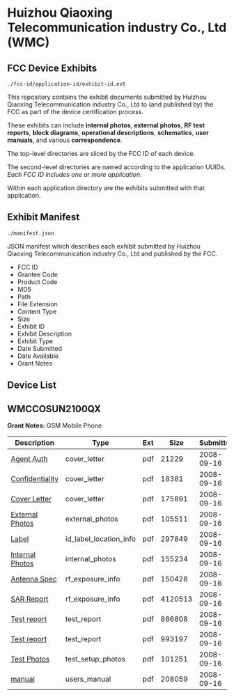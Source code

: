 # Huizhou Qiaoxing Telecommunication industry Co., Ltd (WMC)
## FCC Device Exhibits

```
./fcc-id/application-id/exhibit-id.ext
```

This repository contains the exhibit documents submitted by Huizhou Qiaoxing Telecommunication industry Co., Ltd to (and published by) the FCC as part of the device certification process.

These exhibits can include **internal photos**, **external photos**, **RF test reports**, **block diagrams**, **operational descriptions**, **schematics**, **user manuals**, and various **correspondence**.

The top-level directories are sliced by the FCC ID of each device.

The second-level directories are named according to the application UUIDs. *Each FCC ID includes one or more application.*

Within each application directory are the exhibits submitted with that application. 

## Exhibit Manifest

```
./manifest.json
```

JSON manifest which describes each exhibit submitted by Huizhou Qiaoxing Telecommunication industry Co., Ltd and published by the FCC.

- FCC ID
- Grantee Code
- Product Code
- MD5
- Path
- File Extension
- Content Type
- Size
- Exhibit ID
- Exhibit Description
- Exhibit Type
- Date Submitted
- Date Available
- Grant Notes

## Device List
## WMCCOSUN2100QX
**Grant Notes:** GSM Mobile Phone

| Description | Type | Ext | Size | Submitted | Available |
| ----------- | ---- | --- | ---- | --------- | --------- |
| [Agent Auth](WMCCOSUN2100QX/227d27faf0eb212862dc57c660de6419/1001891.pdf) | cover_letter | pdf | 21229 | 2008-09-16 | 2008-09-16 |
| [Confidentiality](WMCCOSUN2100QX/227d27faf0eb212862dc57c660de6419/1001900.pdf) | cover_letter | pdf | 18381 | 2008-09-16 | 2008-09-16 |
| [Cover Letter](WMCCOSUN2100QX/227d27faf0eb212862dc57c660de6419/1001918.pdf) | cover_letter | pdf | 175891 | 2008-09-16 | 2008-09-16 |
| [External Photos](WMCCOSUN2100QX/227d27faf0eb212862dc57c660de6419/1001899.pdf) | external_photos | pdf | 105511 | 2008-09-16 | 2008-09-16 |
| [Label](WMCCOSUN2100QX/227d27faf0eb212862dc57c660de6419/1001919.pdf) | id_label_location_info | pdf | 297849 | 2008-09-16 | 2008-09-16 |
| [Internal Photos](WMCCOSUN2100QX/227d27faf0eb212862dc57c660de6419/1001901.pdf) | internal_photos | pdf | 155234 | 2008-09-16 | 2008-09-16 |
| [Antenna Spec](WMCCOSUN2100QX/227d27faf0eb212862dc57c660de6419/1001892.pdf) | rf_exposure_info | pdf | 150428 | 2008-09-16 | 2008-09-16 |
| [SAR Report](WMCCOSUN2100QX/227d27faf0eb212862dc57c660de6419/1001916.pdf) | rf_exposure_info | pdf | 4120513 | 2008-09-16 | 2008-09-16 |
| [Test report](WMCCOSUN2100QX/227d27faf0eb212862dc57c660de6419/1001897.pdf) | test_report | pdf | 886808 | 2008-09-16 | 2008-09-16 |
| [Test report](WMCCOSUN2100QX/227d27faf0eb212862dc57c660de6419/1001898.pdf) | test_report | pdf | 993197 | 2008-09-16 | 2008-09-16 |
| [Test Photos](WMCCOSUN2100QX/227d27faf0eb212862dc57c660de6419/1001915.pdf) | test_setup_photos | pdf | 101251 | 2008-09-16 | 2008-09-16 |
| [manual](WMCCOSUN2100QX/227d27faf0eb212862dc57c660de6419/1001894.pdf) | users_manual | pdf | 208059 | 2008-09-16 | 2008-09-16 |

